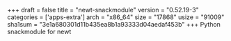 +++
draft = false
title = "newt-snackmodule"
version = "0.52.19-3"
categories = ['apps-extra']
arch = "x86_64"
size = "17868"
usize = "91009"
sha1sum = "3e1a680301d11b435ea8b1a93333d04aedaf453b"
+++
Python snackmodule for newt